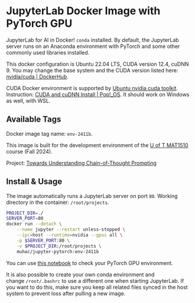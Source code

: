 # JupyterLab Docker Image with PyTorch GPU

JupyterLab for AI in Docker! `conda` installed. By default, the JupyterLab server runs on an Anaconda environment with PyTorch and some other commonly used libraries installed.

This docker configuration is Ubuntu 22.04 LTS, CUDA version 12.4, cuDNN 9. You may change the base system and the CUDA version listed here: [nvidia/cuda | DockerHub](https://hub.docker.com/r/nvidia/cuda/tags?page=1).

CUDA Docker environment is supported by [Ubuntu nvidia cuda toolkit](https://packages.ubuntu.com/jammy/amd64/nvidia-cuda-toolkit). Instruction: [CUDA and cuDNN Install | Pop!_OS](https://support.system76.com/articles/cuda/). It should work on Windows as well, with WSL.

## Available Tags

Docker image tag name: `env-2411b`.

This image is built for the development environment of the [U of T MAT1510](https://sites.google.com/view/mat1510) course (Fall 2024).

Project: [Towards Understanding Chain-of-Thought Prompting](https://github.com/muhac/understanding-chain-of-thought)

## Install & Usage

The image automatically runs a JupyterLab server on port `80`. Working directory in the container: `/root/projects`.

```bash
PROJECT_DIR=./
SERVER_PORT=80
docker run --detach \
    --name jupyter --restart unless-stopped \
    --ipc=host --runtime=nvidia --gpus all \
    -p $SERVER_PORT:80 \
    -v $PROJECT_DIR:/root/projects \
    muhac/jupyter-pytorch:env-2411b
```

You can use [this notebook](JupyterLabConfig/notebooks/PyTorchGPU.ipynb) to check your PyTorch GPU environment.

It is also possible to create your own conda environment and change `/root/.bashrc` to use a different one when starting JupyterLab. If you want to do this, make sure you keep all related files synced in the host system to prevent loss after pulling a new image.
